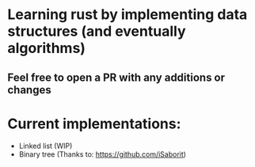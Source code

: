# Learning rust by implementing data structures (and eventually algorithms)
## Feel free to open a PR with any additions or changes

# Current implementations:
- Linked list (WIP)
- Binary tree (Thanks to: https://github.com/iSaborit)
